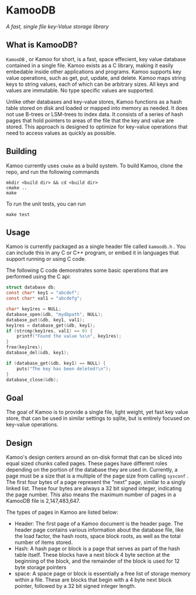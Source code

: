 # KamooDB
*A fast, single file key-Value storage library*

## What is KamooDB?

`KamooDB` , or Kamoo for short, is a fast, space effecient, key value database contained in a single file. Kamoo exists as a C library, making it easily embedable inside other applications and programs. Kamoo supports key value operations, such as get, put, update, and delete.  Kamoo maps string keys to string values, each of which can be arbitrary sizes. All keys and values are immutable. No type specific values are supported. 

Unlike other databases and key-value stores, Kamoo functions as a hash table stored on disk and loaded or mapped into memory as needed. It does not use B-trees or LSM-trees to index data. It consists of a series of hash pages that hold pointers to areas of the file that the key and value are stored. This approach is designed to optimize for key-value operations that need to access values as quickly as possible.


## Building

Kamoo currently uses `cmake` as a build system. To build Kamoo, clone the repo, and run the following commands

```
mkdir <build dir> && cd <build dir>
cmake ..
make
```

To run the unit tests, you can run

```
make test
```

## Usage

Kamoo is currently packaged as a single header file called `kamoodb.h` . You can include this in any C or C++ program, or embed it in languages that support running or using C code.

The following C code demonstrates some basic operations that are performed using the C api:

```c
struct database db;
const char* key1 = "abcdef";
const char* val1 = "abcdefg";

char* key1res = NULL;
database_open(&db, "mydbpath", NULL);
database_put(&db, key1, val1);
key1res = database_get(&db, key1);
if (strcmp(key1res, val1) == 0) {
	printf("Found the value %s\n", key1res);
}
free(key1res);
database_del(&db, key1);

if (database_get(&db, key1) == NULL) {
	puts("The key has been deleted!\n");
}
database_close(&db);
```

## Goal

The goal of Kamoo is to provide a single file, light weight, yet fast key value store, that can be used in similar settings to sqlite, but is entirely focused on key-value operations. 

## Design

Kamoo's design centers around an on-disk format that can be sliced into equal sized chunks called pages. These pages have different roles depending on the portion of the database they are used in. Currently, a page must be a size that is a multiple of the page size from calling `sysconf` . The first four bytes of a page represent the "next" page, similar to a singly linked list. These four bytes are always a 32 bit signed integer, indicating the page number. This also means the maximum number of pages in a KamooDB file is 2,147,483,647.

The types of pages in Kamoo are listed below:

* Header: The first page of a Kamoo document is the header page. The header page contains various information about the database file, like the load factor, the hash roots, space block roots, as well as the total number of items stored.
* Hash: A hash page or block is a page that serves as part of the hash table itself. These blocks have a next block 4 byte section at the beginning of the block, and the remainder of the block is used for 12 byte storage pointers
* space: A space page or block is essentially a free list of storage memory within a file. These are blocks that begin with a 4 byte next block pointer, followed by a 32 bit signed integer length.
